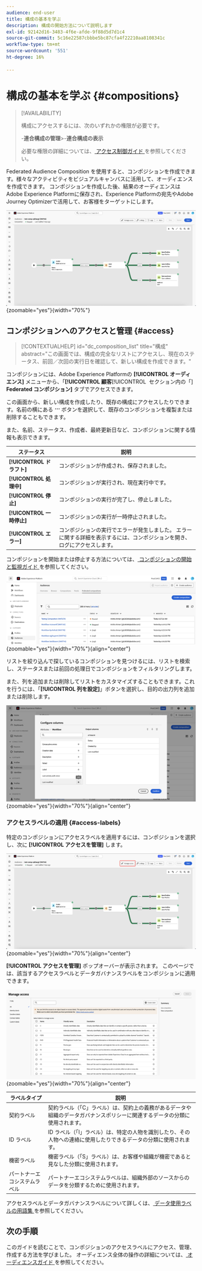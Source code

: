 ```yaml
---
audience: end-user
title: 構成の基本を学ぶ
description: 構成の開始方法について説明します
exl-id: 92142d16-3483-4f6e-afde-9f88d5d7d1c4
source-git-commit: 5c16e22587cbbbe5bc87cfa4f22210aa8108341c
workflow-type: tm+mt
source-wordcount: '551'
ht-degree: 16%

---
```


# 構成の基本を学ぶ {#compositions}

>[!AVAILABILITY]
>
>構成にアクセスするには、次のいずれかの権限が必要です。
>
>-**連合構成の管理**
>&#x200B;>-**連合構成の表示**
>
>必要な権限の詳細については、[ アクセス制御ガイド ](/help/governance-privacy-security/access-control.md) を参照してください。

Federated Audience Composition を使用すると、コンポジションを作成できます。様々なアクティビティをビジュアルキャンバスに活用して、オーディエンスを作成できます。 コンポジションを作成した後、結果のオーディエンスはAdobe Experience Platformに保存され、Experience Platformの宛先やAdobe Journey Optimizerで活用して、お客様をターゲットにします。

![Federated Audience コンポジション内にサンプルコンポジションワークフローが表示されます。](assets/gs-compositions/composition-example.png){zoomable="yes"}{width="70%"}

## コンポジションへのアクセスと管理 {#access}

>[!CONTEXTUALHELP]
>id="dc_composition_list"
>title="構成"
>abstract="この画面では、構成の完全なリストにアクセスし、現在のステータス、前回／次回の実行日を確認して、新しい構成を作成できます。"

コンポジションには、Adobe Experience Platformの **[!UICONTROL オーディエンス]** メニューから、「**[!UICONTROL 顧客**&#x200B;[!UICONTROL &#x200B; セクション内の「]&#x200B;**Federated コンポジション]** タブでアクセスできます。

この画面から、新しい構成を作成したり、既存の構成にアクセスしたりできます。名前の横にある ![ 省略記号 ](/help/assets/icons/more.png) ボタンを選択して、既存のコンポジションを複製または削除することもできます。

また、名前、ステータス、作成者、最終更新日など、コンポジションに関する情報も表示できます。

| ステータス | 説明 |
| ------ | ----------- |
| **[!UICONTROL ドラフト]** | コンポジションが作成され、保存されました。 |
| **[!UICONTROL 処理中]** | コンポジションが実行され、現在実行中です。 |
| **[!UICONTROL 停止]** | コンポジションの実行が完了し、停止しました。 |
| **[!UICONTROL 一時停止]** | コンポジションの実行が一時停止されました。 |
| **[!UICONTROL エラー]** | コンポジションの実行でエラーが発生しました。 エラーに関する詳細を表示するには、コンポジションを開き、ログにアクセスします。 |

コンポジションを開始または停止する方法については、[ コンポジションの開始と監視ガイド ](./start-monitor-composition.md) を参照してください。

![ 使用可能なコンポジションのリストが表示されます。](assets/gs-compositions/compositions-list.png){zoomable="yes"}{width="70%"}{align="center"}

リストを絞り込んで探しているコンポジションを見つけるには、リストを検索し、ステータスまたは前回の処理日でコンポジションをフィルタリングします。

また、列を追加または削除してリストをカスタマイズすることもできます。これを行うには、「**[!UICONTROL 列を設定]**」ボタンを選択し、目的の出力列を追加または削除します。

![ コンポジションの参照ページに追加できる使用可能な列のリストが表示されます。](assets/gs-compositions/compositions-columns.png){zoomable="yes"}{width="70%"}{align="center"}

### アクセスラベルの適用 {#access-labels}

特定のコンポジションにアクセスラベルを適用するには、コンポジションを選択し、次に **[!UICONTROL アクセスを管理]** します。

![ コンポジションキャンバス内で「アクセスを管理」ボタンがハイライト表示されます。](assets/gs-compositions/select-manage-access.png){zoomable="yes"}{width="70%"}{align="center"}

**[!UICONTROL アクセスを管理]** ポップオーバーが表示されます。 このページでは、該当するアクセスラベルとデータガバナンスラベルをコンポジションに適用できます。

![ アクセスを管理ポップオーバーが表示されます。 コンポジションに適用できる使用可能なすべてのラベルのリストが表示されます。](assets/gs-compositions/manage-access.png){zoomable="yes"}{width="70%"}{align="center"}

| ラベルタイプ | 説明 |
| ---------- | ----------- |
| 契約ラベル | 契約ラベル（「C」ラベル）は、契約上の義務があるデータや組織のデータガバナンスポリシーに関連するデータの分類に使用されます。 |
| ID ラベル | ID ラベル（「I」ラベル）は、特定の人物を識別したり、その人物への連絡に使用したりできるデータの分類に使用されます。 |
| 機密ラベル | 機密ラベル（「S」ラベル）は、お客様や組織が機密であると見なした分類に使用されます。 |
| パートナーエコシステムラベル | パートナーエコシステムラベルは、組織外部のソースからのデータを分類するために使用されます。 |

アクセスラベルとデータガバナンスラベルについて詳しくは、[ データ使用ラベルの用語集 ](https://experienceleague.adobe.com/en/docs/experience-platform/data-governance/labels/reference) を参照してください。

## 次の手順

このガイドを読むことで、コンポジションのアクセスラベルにアクセス、管理、作成する方法を学びました。 オーディエンス全体の操作の詳細については、[ オーディエンスガイド ](../start/audiences.md) を参照してください。
